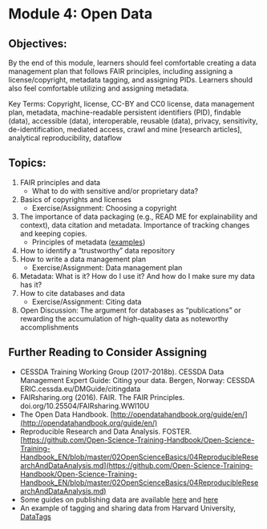 

# Module 4: Open Data

## Objectives: 
By the end of this module, learners should feel comfortable creating a data management plan that follows FAIR principles, including assigning a license/copyright, metadata tagging, and assigning PIDs. Learners should also feel comfortable utilizing and assigning metadata. 

Key Terms: Copyright, license, CC-BY and CC0 license, data management plan, metadata, machine-readable persistent identifiers (PID), findable (data), accessible (data), interoperable, reusable (data), privacy, sensitivity, de-identification, mediated access, crawl and mine [research articles], analytical reproducibility, dataflow 

## Topics: 



1. FAIR principles and data
   - What to do with sensitive and/or proprietary data? 
2. Basics of copyrights and licenses
   - Exercise/Assignment: Choosing a copyright 
3. The importance of data packaging (e.g., READ ME for explainability and context), data citation and metadata. Importance of tracking changes and keeping copies.
   - Principles of metadata ([examples](https://agupubs.onlinelibrary.wiley.com/doi/full/10.1002/2015EA000136)) 
4. How to identify a “trustworthy” data repository
5. How to write a data management plan
   - Exercise/Assignment: Data management plan 
6. Metadata: What is it? How do I use it? And how do I make sure my data has it? 
7. How to cite databases and data
   - Exercise/Assignment: Citing data
8. Open Discussion: The argument for databases as “publications” or rewarding the accumulation of high-quality data as noteworthy accomplishments

## Further Reading to Consider Assigning



* CESSDA Training Working Group (2017-2018b). CESSDA Data Management Expert Guide: Citing your data. Bergen, Norway: CESSDA ERIC.cessda.eu/DMGuide/citingdata
* FAIRsharing.org (2016). FAIR. The FAIR Principles. doi.org/10.25504/FAIRsharing.WWI10U
* The Open Data Handbook. [http://opendatahandbook.org/guide/en/](http://opendatahandbook.org/guide/en/)
* Reproducible Research and Data Analysis. FOSTER. [https://github.com/Open-Science-Training-Handbook/Open-Science-Training-Handbook_EN/blob/master/02OpenScienceBasics/04ReproducibleResearchAndDataAnalysis.md](https://github.com/Open-Science-Training-Handbook/Open-Science-Training-Handbook_EN/blob/master/02OpenScienceBasics/04ReproducibleResearchAndDataAnalysis.md) 
* Some guides on publishing data are available [here](https://www.cessda.eu/Training/Training-Resources/Library/Data-Management-Expert-Guide/6.-Archive-Publish/Data-publishing-routes) and [here](https://www.openaire.eu/opendatapilot-repository-guide)
* An example of tagging and sharing data from Harvard University,[ DataTags](https://privacytools.seas.harvard.edu/datatags)

